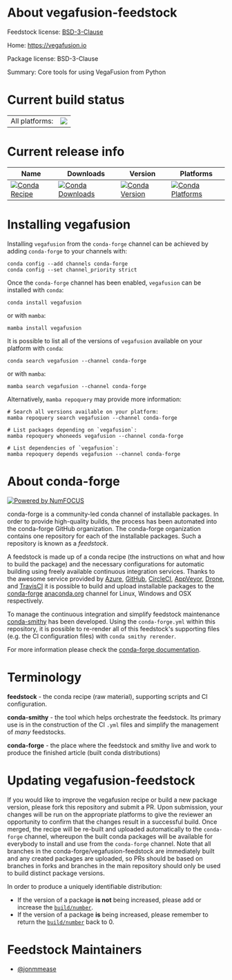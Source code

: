 About vegafusion-feedstock
==========================

Feedstock license: [BSD-3-Clause](https://github.com/conda-forge/vegafusion-feedstock/blob/main/LICENSE.txt)

Home: https://vegafusion.io

Package license: BSD-3-Clause

Summary: Core tools for using VegaFusion from Python

Current build status
====================


<table><tr><td>All platforms:</td>
    <td>
      <a href="https://dev.azure.com/conda-forge/feedstock-builds/_build/latest?definitionId=15626&branchName=main">
        <img src="https://dev.azure.com/conda-forge/feedstock-builds/_apis/build/status/vegafusion-feedstock?branchName=main">
      </a>
    </td>
  </tr>
</table>

Current release info
====================

| Name | Downloads | Version | Platforms |
| --- | --- | --- | --- |
| [![Conda Recipe](https://img.shields.io/badge/recipe-vegafusion-green.svg)](https://anaconda.org/conda-forge/vegafusion) | [![Conda Downloads](https://img.shields.io/conda/dn/conda-forge/vegafusion.svg)](https://anaconda.org/conda-forge/vegafusion) | [![Conda Version](https://img.shields.io/conda/vn/conda-forge/vegafusion.svg)](https://anaconda.org/conda-forge/vegafusion) | [![Conda Platforms](https://img.shields.io/conda/pn/conda-forge/vegafusion.svg)](https://anaconda.org/conda-forge/vegafusion) |

Installing vegafusion
=====================

Installing `vegafusion` from the `conda-forge` channel can be achieved by adding `conda-forge` to your channels with:

```
conda config --add channels conda-forge
conda config --set channel_priority strict
```

Once the `conda-forge` channel has been enabled, `vegafusion` can be installed with `conda`:

```
conda install vegafusion
```

or with `mamba`:

```
mamba install vegafusion
```

It is possible to list all of the versions of `vegafusion` available on your platform with `conda`:

```
conda search vegafusion --channel conda-forge
```

or with `mamba`:

```
mamba search vegafusion --channel conda-forge
```

Alternatively, `mamba repoquery` may provide more information:

```
# Search all versions available on your platform:
mamba repoquery search vegafusion --channel conda-forge

# List packages depending on `vegafusion`:
mamba repoquery whoneeds vegafusion --channel conda-forge

# List dependencies of `vegafusion`:
mamba repoquery depends vegafusion --channel conda-forge
```


About conda-forge
=================

[![Powered by
NumFOCUS](https://img.shields.io/badge/powered%20by-NumFOCUS-orange.svg?style=flat&colorA=E1523D&colorB=007D8A)](https://numfocus.org)

conda-forge is a community-led conda channel of installable packages.
In order to provide high-quality builds, the process has been automated into the
conda-forge GitHub organization. The conda-forge organization contains one repository
for each of the installable packages. Such a repository is known as a *feedstock*.

A feedstock is made up of a conda recipe (the instructions on what and how to build
the package) and the necessary configurations for automatic building using freely
available continuous integration services. Thanks to the awesome service provided by
[Azure](https://azure.microsoft.com/en-us/services/devops/), [GitHub](https://github.com/),
[CircleCI](https://circleci.com/), [AppVeyor](https://www.appveyor.com/),
[Drone](https://cloud.drone.io/welcome), and [TravisCI](https://travis-ci.com/)
it is possible to build and upload installable packages to the
[conda-forge](https://anaconda.org/conda-forge) [anaconda.org](https://anaconda.org/)
channel for Linux, Windows and OSX respectively.

To manage the continuous integration and simplify feedstock maintenance
[conda-smithy](https://github.com/conda-forge/conda-smithy) has been developed.
Using the ``conda-forge.yml`` within this repository, it is possible to re-render all of
this feedstock's supporting files (e.g. the CI configuration files) with ``conda smithy rerender``.

For more information please check the [conda-forge documentation](https://conda-forge.org/docs/).

Terminology
===========

**feedstock** - the conda recipe (raw material), supporting scripts and CI configuration.

**conda-smithy** - the tool which helps orchestrate the feedstock.
                   Its primary use is in the construction of the CI ``.yml`` files
                   and simplify the management of *many* feedstocks.

**conda-forge** - the place where the feedstock and smithy live and work to
                  produce the finished article (built conda distributions)


Updating vegafusion-feedstock
=============================

If you would like to improve the vegafusion recipe or build a new
package version, please fork this repository and submit a PR. Upon submission,
your changes will be run on the appropriate platforms to give the reviewer an
opportunity to confirm that the changes result in a successful build. Once
merged, the recipe will be re-built and uploaded automatically to the
`conda-forge` channel, whereupon the built conda packages will be available for
everybody to install and use from the `conda-forge` channel.
Note that all branches in the conda-forge/vegafusion-feedstock are
immediately built and any created packages are uploaded, so PRs should be based
on branches in forks and branches in the main repository should only be used to
build distinct package versions.

In order to produce a uniquely identifiable distribution:
 * If the version of a package **is not** being increased, please add or increase
   the [``build/number``](https://docs.conda.io/projects/conda-build/en/latest/resources/define-metadata.html#build-number-and-string).
 * If the version of a package **is** being increased, please remember to return
   the [``build/number``](https://docs.conda.io/projects/conda-build/en/latest/resources/define-metadata.html#build-number-and-string)
   back to 0.

Feedstock Maintainers
=====================

* [@jonmmease](https://github.com/jonmmease/)

